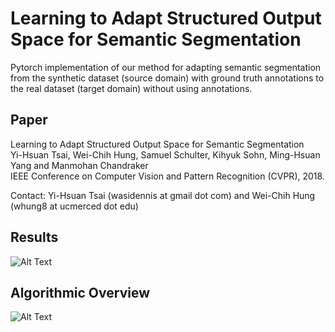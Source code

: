 # Learning to Adapt Structured Output Space for Semantic Segmentation

Pytorch implementation of our method for adapting semantic segmentation from the synthetic dataset (source domain) with ground truth annotations to the real dataset (target domain) without using annotations.

## Paper
Learning to Adapt Structured Output Space for Semantic Segmentation <br />
Yi-Hsuan Tsai, Wei-Chih Hung, Samuel Schulter, Kihyuk Sohn, Ming-Hsuan Yang and Manmohan Chandraker <br />
IEEE Conference on Computer Vision and Pattern Recognition (CVPR), 2018.

Contact: Yi-Hsuan Tsai (wasidennis at gmail dot com) and Wei-Chih Hung (whung8 at ucmerced dot edu)

## Results

![Alt Text](https://github.com/wasidennis/AdaptSegNet/blob/master/figure/result_git.png)

## Algorithmic Overview

![Alt Text](https://github.com/wasidennis/AdaptSegNet/blob/master/figure/framework.png)



